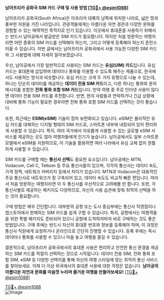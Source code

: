 **남아프리카 공화국 SIM 카드 구매 및 사용 방법 [[TG💪+ @esim1088](https://t.me/s/esim1088)]**

남아프리카 공화국(South Africa)은 아프리카 대륙의 남쪽에 위치한 나라로, 넓은 땅과 풍부한 자원을 가진 나라입니다. 관광객들에게는 아름다운 자연 경관과 다양한 문화를 경험할 수 있는 매력적인 목적지로 인기 있습니다. 이곳에서 휴대폰을 사용하기 위해서는 반드시 남아공에서 발급받은 SIM 카드가 필요합니다. 하지만 처음 방문하는 여행자라면 어떤 종류의 SIM 카드를 선택해야 하는지, 그리고 어떻게 등록해야 하는지 혼란스러울 수 있습니다. 이번 글에서는 남아프리카 공화국에서 사용 가능한 다양한 SIM 카드와 그 사용법에 대해 자세히 알아보겠습니다.

우선, 남아공에서 가장 일반적으로 사용되는 SIM 카드는 **유심(UIM) 카드**입니다. 유심 카드는 휴대폰에 삽입하여 데이터나 통화를 이용할 수 있도록 해주는 제품으로, 한국에서도 사용하는 방식과 비슷합니다. 유심 카드는 크게 두 가지 유형으로 나눌 수 있는데, 하나는 단순히 데이터를 제공하는 **데이터 전용 SIM 카드**이고, 다른 하나는 통화와 문자 메시지를 포함한 **전화 통화 포함 SIM 카드**입니다. 만약 여행 중 주로 인터넷 사용이 많다면 데이터 전용 SIM 카드를 추천합니다. 반면, 현지 사람들과 연락하거나 긴급 상황에 대비해 통화 기능이 필요한 경우라면 전화 통화 포함 SIM 카드를 선택하는 것이 좋습니다.

또한, 최근에는 **ESIM(eSIM)** 기술이 점차 보편화되고 있습니다. eSIM은 물리적인 유심 카드를 대체하는 디지털 형태의 SIM 카드로, 스마트폰 내부에 내장되어 있어 편리하게 사용할 수 있습니다. 특히, 여러 국가에서 자유롭게 사용할 수 있는 글로벌 eSIM 서비스를 제공하는 곳도 많아 여행자들에게 인기가 높습니다. 남아공에서도 일부 스마트폰 모델에서 eSIM을 지원하므로, 이 기술을 활용하면 여러 나라에서 유심 교체 없이 원활하게 사용할 수 있습니다.

SIM 카드를 구매할 때는 **통신사 선택**도 중요한 요소입니다. 남아공에는 MTN, Vodacom, Cell C, Telkom 등 주요 통신사들이 있으며, 각각의 통신사는 데이터 속도, 가격 정책, 네트워크 커버리지 등에서 차이가 있습니다. MTN과 Vodacom은 대표적인 주요 통신사로 네트워크가 잘 구축되어 있고, 데이터 속도도 비교적 빠른 편입니다. 따라서 처음 방문하는 여행자라면 이 두 통신사를 우선적으로 고려해볼 만 합니다. 또한, 각 통신사별로 제공하는 패키지도 다양하므로, 자신의 사용 습관에 맞춰 최적의 선택을 하는 것이 중요합니다.

구매 방법은 매우 간단합니다. 대부분의 공항 또는 도시 중심부에는 통신사 직영점이나 앱스토어에서 판매하는 SIM 카드를 쉽게 구할 수 있습니다. 특히, 공항에서는 여행객들을 위한 특별 패키지도 준비되어 있으니 공항에 도착하자마자 바로 구매하는 것도 좋은 방법입니다. 구매 후에는 반드시 자신의 휴대폰 번호와 정보를 등록해야 하며, 이 과정은 통신사 직원에게 요청하거나 온라인으로 간단히 진행할 수 있습니다. 등록 후에는 즉시 데이터나 통화를 사용할 수 있으니 마음 놓고 여행을 즐길 수 있습니다.

결론적으로, 남아프리카 공화국에서의 휴대폰 사용은 편리하고 안전한 통신 환경을 제공하는 SIM 카드를 적절히 선택하는 것으로 시작됩니다. 데이터 전용 SIM, 전화 통화 포함 SIM, eSIM 등 다양한 선택지를 통해 자신의 여행 스타일에 맞는 최적의 통신 서비스를 찾아보세요. 이제 더 이상 외국에서의 휴대폰 사용에 대한 걱정은 없습니다. **남아공의 아름다운 자연과 문화를 마음껏 누리며 즐거운 여행을 만들어보세요!** [[TG💪+ @esim1088](https://t.me/s/esim1088)]

[TG💪+ @esim1088](https://t.me/s/esim1088)  
![Image](https://i.postimg.cc/Y0z9fWf4/image.png)